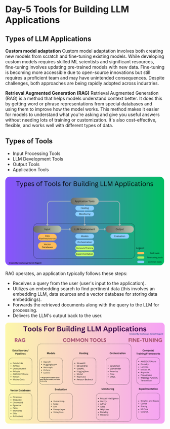 # **Day-5 Tools for Building LLM Applications**
## **Types of LLM Applications**

**Custom model adaptation**
Custom model adaptation involves both creating new models from scratch and fine-tuning existing models. While developing custom models requires skilled ML scientists and significant resources, fine-tuning involves updating pre-trained models with new data. Fine-tuning is becoming more accessible due to open-source innovations but still requires a proficient team and may have unintended consequences. Despite challenges, both approaches are being rapidly adopted across industries.

**Retrieval Augmented Generation (RAG)**
Retrieval Augmented Generation (RAG) is a method that helps models understand context better. It does this by getting word or phrase representations from special databases and using them to improve how the model works. This method makes it easier for models to understand what you're asking and give you useful answers without needing lots of training or customization. It's also cost-effective, flexible, and works well with different types of data.

## **Types of Tools**
* Input Processing Tools
* LLM Development Tools 
* Output Tools
* Application Tools

![alt text](assests/tools_1.png)

RAG operates, an application typically follows these steps:

* Receives a query from the user (user's input to the application).
* Utilizes an embedding search to find pertinent data (this involves an embedding LLM, data sources and a vector database for storing data embeddings).
* Forwards the retrieved documents along with the query to the LLM for processing.
* Delivers the LLM's output back to the user.

![alt text](assests/tools_3.png)
